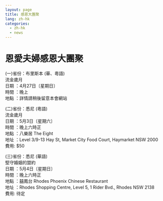 ```yaml
---
layout: page
title: 感恩大團聚 
lang: zh-hk
categories: 
  - zh-hk
  - news
---
```

  
恩愛夫婦感恩大團聚  
==================
  
(一)省份：布里斯本 (華、粵語)  
流金歲月  
日期 ：4月27日〔星期日〕  
時間 ：晚上  
地點 ：詳情請稍後留意本會網站  
  
(二)省份：悉尼 (粵語)  
流金歲月  
日期 ：5月3日〔星期六〕  
時間 ：晚上六時正  
地點 ：八樂居 The Eight  
地址 ：Level 3/9-13 Hay St, Market City Food Court, Haymarket NSW 2000  
費用:  $50  
  
(三)省份：悉尼  (華語)  
堅守婚姻的盟約  
日期 ：5月4日〔星期日〕  
時間 ：晚上六時正  
地點 ：囍鳳台 Rhodes Phoenix Chinese Restaurant  
地址 ：Rhodes Shopping Centre, Level 5, 1 Rider Bvd., Rhodes NSW 2138  
費用:  待定  
  
